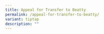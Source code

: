 ```yaml
---
title: Appeal for Transfer to Beatty
permalink: /appeal-for-transfer-to-beatty/
variant: tiptap
description: ""
---
```

<p></p>